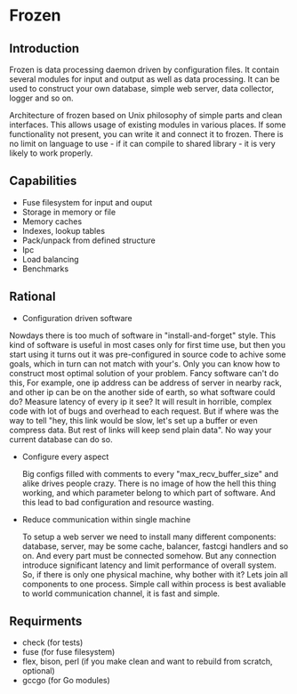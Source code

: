 Frozen
=============

Introduction
-------------

Frozen is data processing daemon driven by configuration files. It contain several modules for input and output as well as data processing.
It can be used to construct your own database, simple web server, data collector, logger and so on.

Architecture of frozen based on Unix philosophy of simple parts and clean interfaces. This allows usage of existing modules in various places.
If some functionality not present, you can write it and connect it to frozen. There is no limit on language to use - if it can compile to shared
library - it is very likely to work properly.

Capabilities
-------------

* Fuse filesystem for input and ouput
* Storage in memory or file
* Memory caches
* Indexes, lookup tables
* Pack/unpack from defined structure
* Ipc
* Load balancing
* Benchmarks


Rational
--------

* Configuration driven software
 
 Nowdays there is too much of software in "install-and-forget" style. This kind of software is useful in most cases only for
 first time use, but then you start using it turns out it was pre-configured in source code to achive some goals, which in turn
 can not match with your's. Only you can know how to construct most optimal solution of your problem. Fancy software can't do this,
 For example, one ip address can be address of server in nearby rack, and other ip can be on the another side of earth, so what software could do?
 Measure latency of every ip it see? It will result in horrible, complex code with lot of bugs and overhead to each request. But if where was
 the way to tell "hey, this link would be slow, let's set up a buffer or even compress data. But rest of links will keep send plain data".
 No way your current database can do so.
     
* Configure every aspect
  
  Big configs filled with comments to every "max_recv_buffer_size" and alike drives people crazy. There is no image of how the hell this thing working,
  and which parameter belong to which part of software. And this lead to bad configuration and resource wasting.
         
* Reduce communication within single machine
 
  To setup a web server we need to install many different components: database, server, may be some cache, balancer, fastcgi handlers and so on. And every part
  must be connected somehow. But any connection introduce significant latency and limit performance of overall system. So, if there is only one physical machine, why
  bother with it? Lets join all components to one process. Simple call within process is best avaliable to world communication channel, it is fast and simple.
 
Requirments
-----------
 * check (for tests)
 * fuse (for fuse filesystem)
 * flex, bison, perl (if you make clean and want to rebuild from scratch, optional)
 * gccgo (for Go modules)


